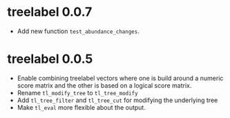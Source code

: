 # treelabel 0.0.7

* Add new function `test_abundance_changes`.


# treelabel 0.0.5

* Enable combining treelabel vectors where one is build around a numeric score matrix and the other
is based on a logical score matrix.
* Rename `tl_modify_tree` to `tl_tree_modify`
* Add `tl_tree_filter` and `tl_tree_cut` for modifying the underlying tree
* Make `tl_eval` more flexible about the output.

